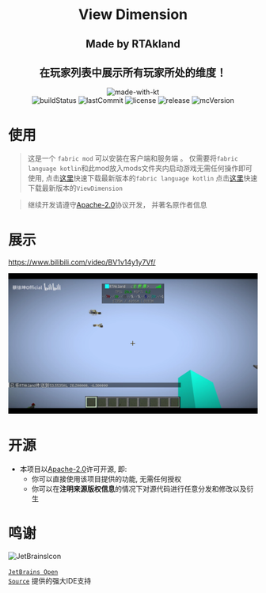 <div align="center">
<h1>View Dimension</h1>

<h2>Made by RTAkland</h2>

<h2>在玩家列表中展示所有玩家所处的维度！</h2>

<img src="https://static.rtast.cn/static/kotlin/made-with-kotlin.svg" alt="made-with-kt">
<br>
<img src="https://img.shields.io/github/actions/workflow/status/DangoTown/ViewDimension/ci.yaml" alt="buildStatus">
<img src="https://img.shields.io/github/last-commit/DangoTown/ViewDimension" alt="lastCommit">
<img src="https://img.shields.io/github/license/DangoTown/ViewDimension?label=license&logo=apache" alt="license">
<img src="https://img.shields.io/github/v/release/DangoTown/ViewDimension?include_prereleases" alt="release">
<img src="https://img.shields.io/badge/MC-1.20.1-pink?logo=minecraft" alt="mcVersion">

</div>


# 使用
> 这是一个 `fabric mod` 可以安装在客户端和服务端 。
> 仅需要将`fabric language kotlin`和此mod放入mods文件夹内启动游戏无需任何操作即可使用,
> 点击[这里](https://github.com/FabricMC/fabric-language-kotlin/releases/latest)快速下载最新版本的`fabric language kotlin`
> 点击[这里](https://github.com/DangoTown/ViewDimension/releases/latest)快速下载最新版本的`ViewDimension`


> 继续开发请遵守[Apache-2.0](./LICENSE)协议开发， 并著名原作者信息

# 展示
https://www.bilibili.com/video/BV1v14y1y7Vf/

![img](https://github.com/RTAkland/Static/blob/main/images/image.png)

# 开源

- 本项目以[Apache-2.0](./LICENSE)许可开源, 即:
    - 你可以直接使用该项目提供的功能, 无需任何授权
    - 你可以在**注明来源版权信息**的情况下对源代码进行任意分发和修改以及衍生

# 鸣谢

<div>

<img src="https://static.rtast.cn/static/other/jetbrains.png" alt="JetBrainsIcon" width="128">

<a href="https://www.jetbrains.com/opensource/"><code>JetBrains Open Source</code></a> 提供的强大IDE支持

</div>
